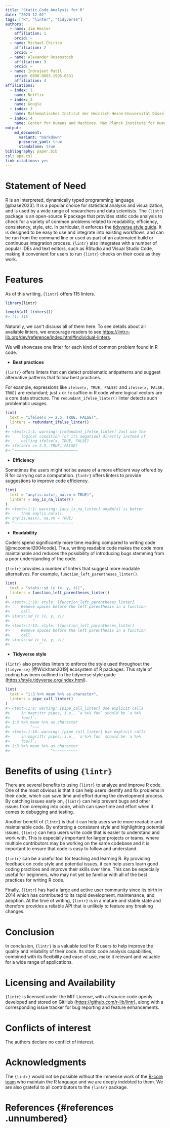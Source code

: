```yaml
---
title: "Static Code Analysis for R"
date: "2023-12-02"
tags: ["R", "linter", "tidyverse"]
authors:
  - name: Jim Hester
    affiliation: 1
    orcid: ~
  - name: Michael Chirico
    affiliation: 2
    orcid: ~
  - name: Alexander Rosenstock
    affiliation: 3
    orcid: ~
  - name: Indrajeet Patil
    orcid: 0000-0003-1995-6531
    affiliation: 4
affiliations:
  - index: 1
    name: Netflix
  - index: 2
    name: Google
  - index: 3
    name: Mathematisches Institut der Heinrich-Heine-Universität Düsseldorf
  - index: 4
    name: Center for Humans and Machines, Max Planck Institute for Human Development, Berlin, Germany
output: 
    md_document:
      variant: "markdown"
      preserve_yaml: true
      standalone: true
bibliography: paper.bib
csl: apa.csl
link-citations: yes
---
```


# Statement of Need

R is an interpreted, dynamically typed programming language [@base2023].
It is a popular choice for statistical analysis and visualization, and
is used by a wide range of researchers and data scientists. The
`{lintr}` package is an open-source R package that provides static code
analysis to check for a variety of common problems related to
readability, efficiency, consistency, style, etc. In particular, it
enforces the [tidyverse style
guide]((https://style.tidyverse.org/index.html)). It is designed to be
easy to use and integrate into existing workflows, and can be run from
the command line or used as part of an automated build or continuous
integration process. `{lintr}` also integrates with a number of popular
IDEs and text editors, such as RStudio and Visual Studio Code, making it
convenient for users to run `{lintr}` checks on their code as they work.

# Features

As of this writing, `{lintr}` offers 115 linters.

``` r
library(lintr)

length(all_linters())
#> [1] 115
```

Naturally, we can't discuss all of them here. To see details about all
available linters, we encourage readers to see
<https://lintr.r-lib.org/dev/reference/index.html#individual-linters>.

We will showcase one linter for each kind of common problem found in R
code.

-   **Best practices**

`{lintr}` offers linters that can detect problematic antipatterns and
suggest alternative patterns that follow best practices.

For example, expressions like `ifelse(x, TRUE, FALSE)` and
`ifelse(x, FALSE, TRUE)` are redundant; just `x` or `!x` suffice in R
code where logical vectors are a core data structure. The
`redundant_ifelse_linter()` linter detects such problematic usages.

``` r
lint(
  text = "ifelse(x >= 2.5, TRUE, FALSE)",
  linters = redundant_ifelse_linter()
)
#> <text>:1:1: warning: [redundant_ifelse_linter] Just use the
#>     logical condition (or its negation) directly instead of
#>     calling ifelse(x, TRUE, FALSE)
#> ifelse(x >= 2.5, TRUE, FALSE)
#> ^~~~~~~~~~~~~~~~~~~~~~~~~~~~~
```

-   **Efficiency**

Sometimes the users might not be aware of a more efficient way offered
by R for carrying out a computation. `{lintr}` offers linters to provide
suggestions to improve code efficiency.

``` r
lint(
  text = "any(is.na(x), na.rm = TRUE)",
  linters = any_is_na_linter()
)
#> <text>:1:1: warning: [any_is_na_linter] anyNA(x) is better
#>     than any(is.na(x)).
#> any(is.na(x), na.rm = TRUE)
#> ^~~~~~~~~~~~~~~~~~~~~~~~~~~
```

-   **Readability**

Coders spend significantly more time reading compared to writing code
[@mcconnell2004code]. Thus, writing readable code makes the code more
maintainable and reduces the possibility of introducing bugs stemming
from a poor understanding of the code.

`{lintr}` provides a number of linters that suggest more readable
alternatives. For example, `function_left_parentheses_linter()`.

``` r
lint(
  text = "stats::sd (c (x, y, z))",
  linters = function_left_parentheses_linter()
)
#> <text>:1:10: style: [function_left_parentheses_linter]
#>     Remove spaces before the left parenthesis in a function
#>     call.
#> stats::sd (c (x, y, z))
#>          ^
#> <text>:1:13: style: [function_left_parentheses_linter]
#>     Remove spaces before the left parenthesis in a function
#>     call.
#> stats::sd (c (x, y, z))
#>             ^
```

-   **Tidyverse style**

`{lintr}` also provides linters to enforce the style used throughout the
`{tidyverse}` [@Wickham2019] ecosystem of R packages. This style of
coding has been outlined in the tidyverse style guide
(<https://style.tidyverse.org/index.html>).

``` r
lint(
  text = "1:3 %>% mean %>% as.character",
  linters = pipe_call_linter()
)
#> <text>:1:9: warning: [pipe_call_linter] Use explicit calls
#>     in magrittr pipes, i.e., `a %>% foo` should be `a %>%
#>     foo()`.
#> 1:3 %>% mean %>% as.character
#>         ^~~~
#> <text>:1:18: warning: [pipe_call_linter] Use explicit calls
#>     in magrittr pipes, i.e., `a %>% foo` should be `a %>%
#>     foo()`.
#> 1:3 %>% mean %>% as.character
#>                  ^~~~~~~~~~~~
```

# Benefits of using `{lintr}`

There are several benefits to using `{lintr}` to analyze and improve R
code. One of the most obvious is that it can help users identify and fix
problems in their code, which can save time and effort during the
development process. By catching issues early on, `{lintr}` can help
prevent bugs and other issues from creeping into code, which can save
time and effort when it comes to debugging and testing.

Another benefit of `{lintr}` is that it can help users write more
readable and maintainable code. By enforcing a consistent style and
highlighting potential issues, `{lintr}` can help users write code that
is easier to understand and work with. This is especially important for
larger projects or teams, where multiple contributors may be working on
the same codebase and it is important to ensure that code is easy to
follow and understand.

`{lintr}` can be a useful tool for teaching and learning R. By providing
feedback on code style and potential issues, it can help users learn
good coding practices and improve their skills over time. This can be
especially useful for beginners, who may not yet be familiar with all of
the best practices for writing R code.

Finally, `{lintr}` has had a large and active user community since its
birth in 2014 which has contributed to its rapid development,
maintenance, and adoption. At the time of writing, `{lintr}` is in a
mature and stable state and therefore provides a reliable API that is
unlikely to feature any breaking changes.

# Conclusion

In conclusion, `{lintr}` is a valuable tool for R users to help improve
the quality and reliability of their code. Its static code analysis
capabilities, combined with its flexibility and ease of use, make it
relevant and valuable for a wide range of applications.

# Licensing and Availability

`{lintr}` is licensed under the MIT License, with all source code openly
developed and stored on GitHub (<https://github.com/r-lib/lintr>), along
with a corresponding issue tracker for bug reporting and feature
enhancements.

# Conflicts of interest

The authors declare no conflict of interest.

# Acknowledgments

The `{lintr}` would not be possible without the immense work of the
[R-core team](https://www.r-project.org/contributors.html) who maintain
the R language and we are deeply indebted to them. We are also grateful
to all contributors to the `{lintr}` package.

# References {#references .unnumbered}
